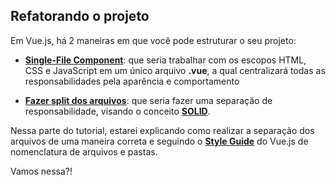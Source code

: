 ## Refatorando o projeto

Em Vue.js, há 2 maneiras em que você pode estruturar o seu projeto:

* **[Single-File Component](https://br.vuejs.org/v2/guide/single-file-components.html)**: que seria trabalhar com os escopos HTML, CSS e JavaScript em um único arquivo **.vue**, a qual centralizará todas as responsabilidades pela aparência e comportamento  

* **[Fazer split dos arquivos](https://forum.vuejs.org/t/split-single-file-component/34155)**: que seria fazer uma separação de responsabilidade, visando o conceito **[SOLID](https://www.infoq.com/br/news/2014/02/solid-principios-javascript/)**.

Nessa parte do tutorial, estarei explicando como realizar a separação dos arquivos de uma maneira correta e seguindo o **[Style Guide](https://vuejs.org/v2/style-guide/)** do Vue.js de nomenclatura de arquivos e pastas.

Vamos nessa?!